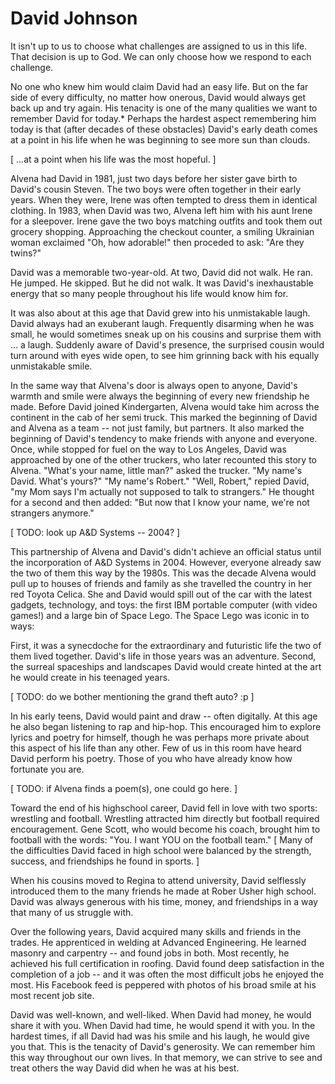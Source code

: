 # David Johnson

It isn't up to us to choose what challenges are assigned to us in this life.
That decision is up to God.
We can only choose how we respond to each challenge.

No one who knew him would claim David had an easy life.
But on the far side of every difficulty, no matter how onerous, David would always get back up and try again.
His tenacity is one of the many qualities we want to remember David for today.*
Perhaps the hardest aspect remembering him today is that (after decades of these obstacles) David's early death comes at a point in his life when he was beginning to see more sun than clouds.

[ ...at a point when his life was the most hopeful. ]

Alvena had David in 1981, just two days before her sister gave birth to David's cousin Steven.
The two boys were often together in their early years.
When they were, Irene was often tempted to dress them in identical clothing.
In 1983, when David was two, Alvena left him with his aunt Irene for a sleepover.
Irene gave the two boys matching outfits and took them out grocery shopping.
Approaching the checkout counter, a smiling Ukrainian woman exclaimed "Oh, how adorable!" then proceded to ask: "Are they twins?"

David was a memorable two-year-old.
At two, David did not walk.
He ran.
He jumped.
He skipped.
But he did not walk.
It was David's inexhaustable energy that so many people throughout his life would know him for.

It was also about at this age that David grew into his unmistakable laugh.
David always had an exuberant laugh.
Frequently disarming when he was small, he would sometimes sneak up on his cousins and surprise them with ... a laugh.
Suddenly aware of David's presence, the surprised cousin would turn around with eyes wide open, to see him grinning back with his equally unmistakable smile.

In the same way that Alvena's door is always open to anyone, David's warmth and smile were always the beginning of every new friendship he made.
Before David joined Kindergarten, Alvena would take him across the continent in the cab of her semi truck.
This marked the beginning of David and Alvena as a team -- not just family, but partners.
It also marked the beginning of David's tendency to make friends with anyone and everyone.
Once, while stopped for fuel on the way to Los Angeles, David was approached by one of the other truckers, who later recounted this story to Alvena.
"What's your name, little man?" asked the trucker.
"My name's David. What's yours?"
"My name's Robert."
"Well, Robert," repied David, "my Mom says I'm actually not supposed to talk to strangers."
He thought for a second and then added: "But now that I know your name, we're not strangers anymore."

[ TODO: look up A&D Systems -- 2004? ]

This partnership of Alvena and David's didn't achieve an official status until the incorporation of A&D Systems in 2004.
However, everyone already saw the two of them this way by the 1980s.
This was the decade Alvena would pull up to houses of friends and family as she travelled the country in her red Toyota Celica.
She and David would spill out of the car with the latest gadgets, technology, and toys: the first IBM portable computer (with video games!) and a large bin of Space Lego.
The Space Lego was iconic in to ways:

First, it was a synecdoche for the extraordinary and futuristic life the two of them lived together.
David's life in those years was an adventure.
Second, the surreal spaceships and landscapes David would create hinted at the art he would create in his teenaged years.

[ TODO: do we bother mentioning the grand theft auto? :p ]

In his early teens, David would paint and draw -- often digitally.
At this age he also began listening to rap and hip-hop.
This encouraged him to explore lyrics and poetry for himself, though he was perhaps more private about this aspect of his life than any other.
Few of us in this room have heard David perform his poetry.
Those of you who have already know how fortunate you are.

[ TODO: if Alvena finds a poem(s), one could go here. ]

Toward the end of his highschool career, David fell in love with two sports: wrestling and football.
Wrestling attracted him directly but football required encouragement.
Gene Scott, who would become his coach, brought him to football with the words: "You. I want YOU on the football team."
[ Many of the difficulties David faced in high school were balanced by the strength, success, and friendships he found in sports. ]

When his cousins moved to Regina to attend university, David  selflessly introduced them to the many friends he made at Rober Usher high school.
David was always generous with his time, money, and friendships in a way that many of us struggle with.

Over the following years, David acquired many skills and friends in the trades.
He apprenticed in welding at Advanced Engineering.
He learned masonry and carpentry -- and found jobs in both.
Most recently, he achieved his full certification in roofing.
David found deep satisfaction in the completion of a job -- and it was often the most difficult jobs he enjoyed the most.
His Facebook feed is peppered with photos of his broad smile at his most recent job site.

David was well-known, and well-liked.
When David had money, he would share it with you.
When David had time, he would spend it with you.
In the hardest times, if all David had was his smile and his laugh, he would give you that.
This is the tenacity of David's generosity.
We can remember him this way throughout our own lives.
In that memory, we can strive to see and treat others the way David did when he was at his best.

